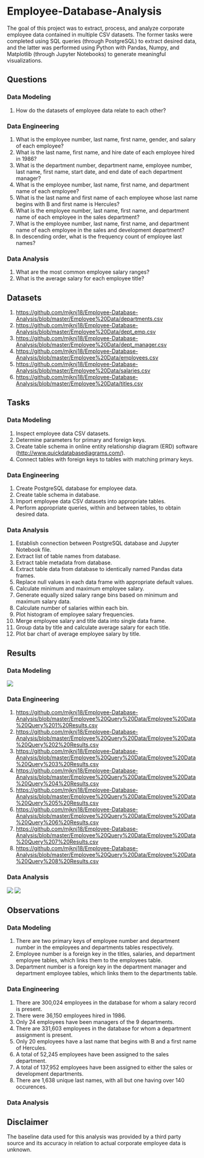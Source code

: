 # Employee-Database-Analysis

The goal of this project was to extract, process, and analyze corporate employee data contained in multiple CSV datasets. The former tasks were completed using SQL queries (through PostgreSQL) to extract desired data, and the latter was performed using Python with Pandas, Numpy, and Matplotlib (through Jupyter Notebooks) to generate meaningful visualizations.

## Questions

### Data Modeling

1. How do the datasets of employee data relate to each other?

### Data Engineering

1. What is the employee number, last name, first name, gender, and salary of each employee?
2. What is the last name, first name, and hire date of each employee hired in 1986?
3. What is the department number, department name, employee number, last name, first name, start date, and end date of each department manager?
4. What is the employee number, last name, first name, and department name of each employee?
5. What is the last name and first name of each employee whose last name begins with B and first name is Hercules?
6. What is the employee number, last name, first name, and department name of each employee in the sales department?
7. What is the employee number, last name, first name, and department name of each employee in the sales and development department?
8. In descending order, what is the frequency count of employee last names?

### Data Analysis

1. What are the most common employee salary ranges?
2. What is the average salary for each employee title?

## Datasets

1. https://github.com/mjknj18/Employee-Database-Analysis/blob/master/Employee%20Data/departments.csv
2. https://github.com/mjknj18/Employee-Database-Analysis/blob/master/Employee%20Data/dept_emp.csv
3. https://github.com/mjknj18/Employee-Database-Analysis/blob/master/Employee%20Data/dept_manager.csv
4. https://github.com/mjknj18/Employee-Database-Analysis/blob/master/Employee%20Data/employees.csv
5. https://github.com/mjknj18/Employee-Database-Analysis/blob/master/Employee%20Data/salaries.csv
6. https://github.com/mjknj18/Employee-Database-Analysis/blob/master/Employee%20Data/titles.csv

## Tasks

### Data Modeling

1. Inspect employee data CSV datasets.
2. Determine parameters for primary and foreign keys.
3. Create table schema in online entity relationship diagram (ERD) software (http://www.quickdatabasediagrams.com/).
4. Connect tables with foreign keys to tables with matching primary keys.

### Data Engineering

1. Create PostgreSQL database for employee data.
2. Create table schema in database.
3. Import employee data CSV datasets into appropriate tables.
4. Perform appropriate queries, within and between tables, to obtain desired data.

### Data Analysis

1. Establish connection between PostgreSQL database and Jupyter Notebook file.
2. Extract list of table names from database.
3. Extract table metadata from database.
4. Extract table data from database to identically named Pandas data frames.
5. Replace null values in each data frame with appropriate default values.
6. Calculate minimum and maximum employee salary.
7. Generate equally sized salary range bins based on minimum and maximum salary data.
8. Calculate number of salaries within each bin.
9. Plot histogram of employee salary frequencies.
10. Merge employee salary and title data into single data frame.
11. Group data by title and calculate average salary for each title.
12. Plot bar chart of average employee salary by title.

## Results

### Data Modeling

<img src = https://github.com/mjknj18/Employee-Database-Analysis/blob/master/Images/Employee_Data_ERD.PNG>

### Data Engineering

1. https://github.com/mjknj18/Employee-Database-Analysis/blob/master/Employee%20Query%20Data/Employee%20Data%20Query%201%20Results.csv
2. https://github.com/mjknj18/Employee-Database-Analysis/blob/master/Employee%20Query%20Data/Employee%20Data%20Query%202%20Results.csv
3. https://github.com/mjknj18/Employee-Database-Analysis/blob/master/Employee%20Query%20Data/Employee%20Data%20Query%203%20Results.csv
4. https://github.com/mjknj18/Employee-Database-Analysis/blob/master/Employee%20Query%20Data/Employee%20Data%20Query%204%20Results.csv
5. https://github.com/mjknj18/Employee-Database-Analysis/blob/master/Employee%20Query%20Data/Employee%20Data%20Query%205%20Results.csv
6. https://github.com/mjknj18/Employee-Database-Analysis/blob/master/Employee%20Query%20Data/Employee%20Data%20Query%206%20Results.csv
7. https://github.com/mjknj18/Employee-Database-Analysis/blob/master/Employee%20Query%20Data/Employee%20Data%20Query%207%20Results.csv
8. https://github.com/mjknj18/Employee-Database-Analysis/blob/master/Employee%20Query%20Data/Employee%20Data%20Query%208%20Results.csv

### Data Analysis

<img src = https://github.com/mjknj18/Employee-Database-Analysis/blob/master/Images/Employee_Salary_Distribution.png>

<img src = https://github.com/mjknj18/Employee-Database-Analysis/blob/master/Images/Average_Employee_Salary.png>

## Observations

### Data Modeling

1. There are two primary keys of employee number and department number in the employees and departments tables respectively.
2. Employee number is a foreign key in the titles, salaries, and department employee tables, which links them to the employees table.
3. Department number is a foreign key in the department manager and department employee tables, which links them to the departments table.

### Data Engineering

1. There are 300,024 employees in the database for whom a salary record is present.
2. There were 36,150 employees hired in 1986.
3. Only 24 employees have been managers of the 9 departments.
4. There are 331,603 employees in the database for whom a department assignment is present.
5. Only 20 employees have a last name that begins with B and a first name of Hercules.
6. A total of 52,245 employees have been assigned to the sales department.
7. A total of 137,952 employees have been assigned to either the sales or development departments.
8. There are 1,638 unique last names, with all but one having over 140 occurences.

### Data Analysis



## Disclaimer

The baseline data used for this analysis was provided by a third party source and its accuracy in relation to actual corporate employee data is unknown.